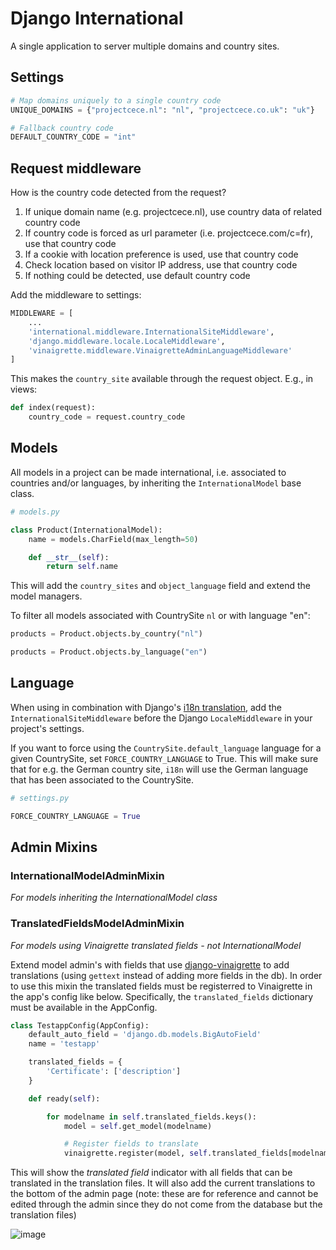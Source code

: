 # Django International 

A single application to server multiple domains and country sites. 


## Settings

```python
# Map domains uniquely to a single country code
UNIQUE_DOMAINS = {"projectcece.nl": "nl", "projectcece.co.uk": "uk"}

# Fallback country code
DEFAULT_COUNTRY_CODE = "int"
```

## Request middleware

How is the country code detected from the request?

1. If unique domain name (e.g. projectcece.nl), use country data of related country code
2. If country code is forced as url parameter (i.e. projectcece.com/c=fr), use that country code
3. If a cookie with location preference is used, use that country code
4. Check location based on visitor IP address, use that country code
5. If nothing could be detected, use default country code

Add the middleware to settings:

```python
MIDDLEWARE = [
	...
    'international.middleware.InternationalSiteMiddleware',
    'django.middleware.locale.LocaleMiddleware',
    'vinaigrette.middleware.VinaigretteAdminLanguageMiddleware'
]
```

This makes the `country_site` available through the request object. E.g., in views:

```python
def index(request):
    country_code = request.country_code
```

## Models

All models in a project can be made international, i.e. associated to countries and/or languages, by inheriting the `InternationalModel` base class.

```python
# models.py

class Product(InternationalModel):
    name = models.CharField(max_length=50)

    def __str__(self):
        return self.name
```

This will add the `country_sites` and `object_language` field and extend the model managers.

To filter all models associated with CountrySite `nl` or with language "en":

```python
products = Product.objects.by_country("nl")

products = Product.objects.by_language("en")
```

## Language

When using in combination with Django's [i18n translation](https://docs.djangoproject.com/en/3.2/topics/i18n/translation/), add the `InternationalSiteMiddleware` before the Django `LocaleMiddleware` in your project's settings.

If you want to force using the `CountrySite.default_language` language for a given CountrySite, set `FORCE_COUNTRY_LANGUAGE` to True. This will make sure that for e.g. the German country site, `i18n` will use the German language that has been associated to the CountrySite. 

```python
# settings.py

FORCE_COUNTRY_LANGUAGE = True
```

## Admin Mixins

### InternationalModelAdminMixin
_For models inheriting the InternationalModel class_

### TranslatedFieldsModelAdminMixin

_For models using Vinaigrette translated fields - not InternationalModel_

Extend model admin's with fields that use [django-vinaigrette](https://github.com/ecometrica/django-vinaigrette/) to add translations (using `gettext` instead of adding more fields in the db). In order to use this mixin the translated fields must be registerred to Vinaigrette in the app's config like below. Specifically, the `translated_fields` dictionary must be available in the AppConfig.

```python
class TestappConfig(AppConfig):
    default_auto_field = 'django.db.models.BigAutoField'
    name = 'testapp'

    translated_fields = {
        'Certificate': ['description']
    } 

    def ready(self):

        for modelname in self.translated_fields.keys():
            model = self.get_model(modelname)

            # Register fields to translate
            vinaigrette.register(model, self.translated_fields[modelname])
```

This will show the _translated field_ indicator with all fields that can be translated in the translation files. It will also add the current translations to the bottom of the admin page (note: these are for reference and cannot be edited through the admin since they do not come from the database but the translation files)

![image](https://user-images.githubusercontent.com/9480738/132023303-570613d9-d7c8-42c0-a0b7-4cb6d9ddc5c6.png)

